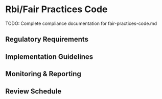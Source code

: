 # Rbi/Fair Practices Code

TODO: Complete compliance documentation for fair-practices-code.md

## Regulatory Requirements

## Implementation Guidelines

## Monitoring & Reporting

## Review Schedule
